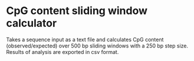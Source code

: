 # CpG content sliding window calculator

Takes a sequence input as a text file and calculates CpG content (observed/expected) over 500 bp sliding windows with a 250 bp step size. Results of analysis are exported in csv format.
